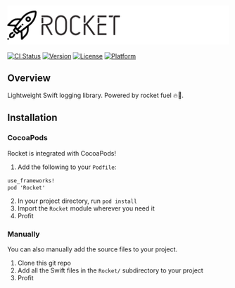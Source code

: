 ![Rocket](Resources/logo.png)

[![CI Status](http://img.shields.io/travis/mitchtreece/Rocket.svg?style=flat)](https://travis-ci.org/mitchtreece/Rocket)
[![Version](https://img.shields.io/cocoapods/v/Rocket.svg?style=flat)](http://cocoapods.org/pods/Rocket)
[![License](https://img.shields.io/cocoapods/l/Rocket.svg?style=flat)](http://cocoapods.org/pods/Rocket)
[![Platform](https://img.shields.io/cocoapods/p/Rocket.svg?style=flat)](http://cocoapods.org/pods/Rocket)

## Overview
Lightweight Swift logging library. Powered by rocket fuel 🔥🚀.

## Installation
### CocoaPods
Rocket is integrated with CocoaPods!

1. Add the following to your `Podfile`:
```
use_frameworks!
pod 'Rocket'
```
2. In your project directory, run `pod install`
3. Import the `Rocket` module wherever you need it
4. Profit

### Manually
You can also manually add the source files to your project.

1. Clone this git repo
2. Add all the Swift files in the `Rocket/` subdirectory to your project
3. Profit

